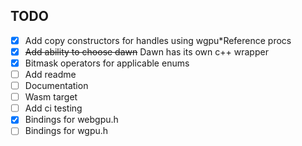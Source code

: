 ## TODO

- [x] Add copy constructors for handles using wgpu*Reference procs
- [x] ~~Add ability to choose dawn~~ Dawn has its own c++ wrapper
- [x] Bitmask operators for applicable enums
- [ ] Add readme
- [ ] Documentation
- [ ] Wasm target
- [ ] Add ci testing
- [x] Bindings for webgpu.h
- [ ] Bindings for wgpu.h